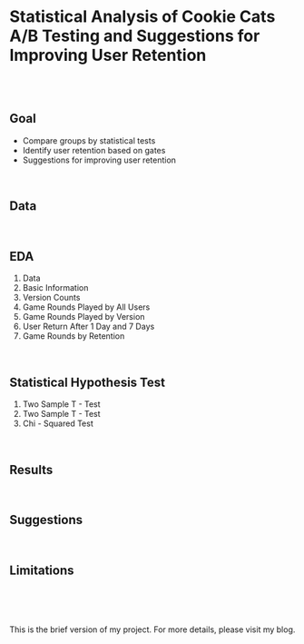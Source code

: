 # Statistical Analysis of Cookie Cats A/B Testing and Suggestions for Improving User Retention
<br/><br/>

## Goal
- Compare groups by statistical tests
- Identify user retention based on gates
- Suggestions for improving user retention
<br/>

## Data
<br/>

## EDA
1. Data
2. Basic Information
3. Version Counts
4. Game Rounds Played by All Users
5. Game Rounds Played by Version
6. User Return After 1 Day and 7 Days
7. Game Rounds by Retention
<br/>

## Statistical Hypothesis Test
1. Two Sample T - Test
2. Two Sample T - Test
3. Chi - Squared Test
<br/>

## Results
<br/>

## Suggestions
<br/>

## Limitations
<br/><br/><br/>

This is the brief version of my project. For more details, please visit my blog.
